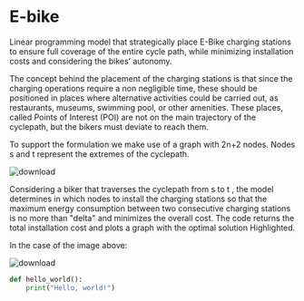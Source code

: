 # E-bike
Linear programming model that strategically place E-Bike charging stations to ensure full coverage of the entire cycle path, while minimizing installation costs and considering the bikes’ autonomy.

The concept behind the placement of the charging stations is that since the charging operations require a non negligible time, these should be positioned in places where alternative activities could be carried out, as restaurants, museums, swimming pool, or other amenities. These places, called Points of Interest (POI) are not on the main trajectory of the cyclepath, but the bikers must deviate to reach them.

To support the formulation we make use of a graph with  2n+2  nodes. Nodes  s  and  t  represent the extremes of the cyclepath.

![download](https://github.com/user-attachments/assets/930ca52b-61d9-44a3-8a19-fb949faff6c1)

Considering a biker that traverses the cyclepath from  s  to  t , the model determines in which nodes to install the charging stations so that the maximum energy consumption between two consecutive charging stations is no more than  "delta"  and minimizes the overall cost.
The code returns the total installation cost and plots a graph with the optimal solution Highlighted.

In the case of the image above: 

![download](https://github.com/user-attachments/assets/d4aa7609-4e5d-41ce-98f6-9ec06b02a558)


```python
def hello_world():
    print("Hello, world!")

